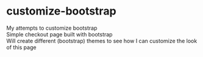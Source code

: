 # customize-bootstrap
My attempts to customize bootstrap <br/>
Simple checkout page built with bootstrap <br/>
Will create different (bootstrap) themes to see how I can customize the look of this page
